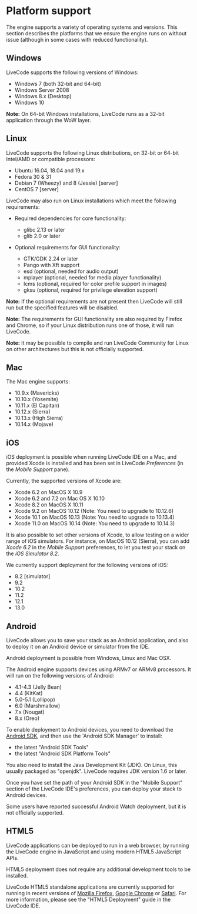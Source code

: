 # Platform support
The engine supports a variety of operating systems and versions. This section describes the platforms that we ensure the engine runs on without issue (although in some cases with reduced functionality).

## Windows

LiveCode supports the following versions of Windows:

* Windows 7 (both 32-bit and 64-bit)
* Windows Server 2008
* Windows 8.x (Desktop)
* Windows 10

**Note:** On 64-bit Windows installations, LiveCode runs as a 32-bit application through the WoW layer.

## Linux

LiveCode supports the following Linux distributions, on 32-bit or
64-bit Intel/AMD or compatible processors:

* Ubuntu 16.04, 18.04 and 19.x
* Fedora 30 & 31
* Debian 7 (Wheezy) and 8 (Jessie) [server]
* CentOS 7 [server]

LiveCode may also run on Linux installations which meet the following
requirements:

* Required dependencies for core functionality:
  * glibc 2.13 or later
  * glib 2.0 or later

* Optional requirements for GUI functionality:
  * GTK/GDK 2.24 or later
  * Pango with Xft support
  * esd (optional, needed for audio output)
  * mplayer (optional, needed for media player functionality)
  * lcms (optional, required for color profile support in images)
  * gksu (optional, required for privilege elevation support)

**Note:** If the optional requirements are not present then LiveCode will still run but the specified features will be disabled.

**Note:** The requirements for GUI functionality are also required by Firefox and Chrome, so if your Linux distribution runs one of those, it will run LiveCode.

**Note:** It may be possible to compile and run LiveCode Community for Linux on other architectures but this is not officially supported.

## Mac
The Mac engine supports:

* 10.9.x (Mavericks)
* 10.10.x (Yosemite)
* 10.11.x (El Capitan)
* 10.12.x (Sierra)
* 10.13.x (High Sierra)
* 10.14.x (Mojave)

## iOS
iOS deployment is possible when running LiveCode IDE on a Mac, and provided Xcode is installed and has been set in LiveCode *Preferences* (in the *Mobile Support* pane).

Currently, the supported versions of Xcode are:
* Xcode 6.2 on MacOS X 10.9
* Xcode 6.2 and 7.2 on Mac OS X 10.10
* Xcode 8.2 on MacOS X 10.11
* Xcode 9.2 on MacOS 10.12 (Note: You need to upgrade to 10.12.6)
* Xcode 10.1 on MacOS 10.13 (Note: You need to upgrade to 10.13.4)
* Xcode 11.0 on MacOS 10.14 (Note: You need to upgrade to 10.14.3) 

It is also possible to set other versions of Xcode, to allow testing
on a wider range of iOS simulators. For instance, on MacOS 10.12
(Sierra), you can add *Xcode 6.2* in the *Mobile Support* preferences,
to let you test your stack on the *iOS Simulator 8.2*.

We currently support deployment for the following versions of iOS:

* 8.2 [simulator]
* 9.2
* 10.2
* 11.2
* 12.1
* 13.0

## Android


LiveCode allows you to save your stack as an Android application, and
also to deploy it on an Android device or simulator from the IDE.

Android deployment is possible from Windows, Linux and Mac OSX.

The Android engine supports devices using ARMv7 or ARMv8 processors.
It will run on the following versions of Android:

* 4.1-4.3 (Jelly Bean)
* 4.4 (KitKat)
* 5.0-5.1 (Lollipop)
* 6.0 (Marshmallow)
* 7.x (Nougat)
* 8.x (Oreo)

To enable deployment to Android devices, you need to download the
[Android SDK](https://developer.android.com/sdk/index.html#Other), and
then use the 'Android SDK Manager' to install:

* the latest "Android SDK Tools"
* the latest "Android SDK Platform Tools"

You also need to install the Java Development Kit (JDK).  On Linux,
this usually packaged as "openjdk".  LiveCode requires JDK version 1.6
or later.

Once you have set the path of your Android SDK in the "Mobile Support"
section of the LiveCode IDE's preferences, you can deploy your stack
to Android devices.

Some users have reported successful Android Watch deployment, but it
is not officially supported.

## HTML5

LiveCode applications can be deployed to run in a web browser, by running the LiveCode engine in JavaScript and using modern HTML5 JavaScript APIs.

HTML5 deployment does not require any additional development tools to be installed.

LiveCode HTML5 standalone applications are currently supported for running in recent versions of [Mozilla Firefox](https://www.mozilla.org/firefox/new/), [Google Chrome](https://www.google.com/chrome/) or [Safari](https://support.apple.com/HT204416).  For more information, please see the "HTML5 Deployment" guide in the LiveCode IDE.
